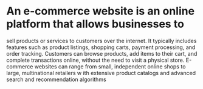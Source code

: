 # An e-commerce website is an online platform that allows businesses to 
sell products or services to customers over the internet. It typically
includes features such as product listings, shopping carts, payment 
processing, and order tracking. Customers can browse products, add 
items to their cart, and complete transactions online, without 
the need to visit a physical store. E-commerce websites can range 
from small, independent online shops to large, multinational retailers w
ith extensive product catalogs and advanced search and recommendation
algorithms
